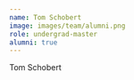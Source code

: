 ```yaml
---
name: Tom Schobert
image: images/team/alumni.png
role: undergrad-master
alumni: true
---
```


Tom Schobert